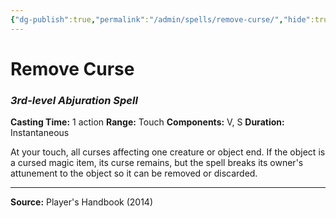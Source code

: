 ```yaml
---
{"dg-publish":true,"permalink":"/admin/spells/remove-curse/","hide":true,"updated":"2025-08-11T11:53:31.041+01:00"}
---
```


# Remove Curse
### *3rd-level Abjuration Spell*
**Casting Time:** 1 action
**Range:** Touch
**Components:** V, S
**Duration:** Instantaneous

At your touch, all curses affecting one creature or object end. If the object is a cursed magic item, its curse remains, but the spell breaks its owner's attunement to the object so it can be removed or discarded.

---
**Source:** Player's Handbook (2014)